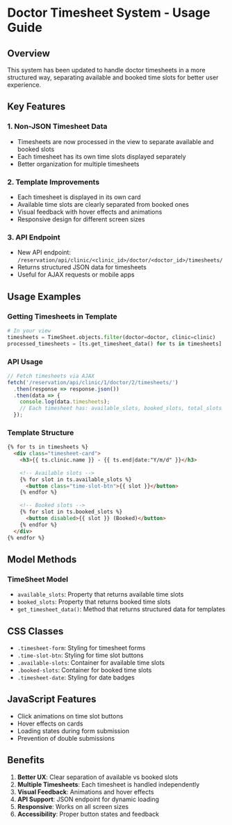 # Doctor Timesheet System - Usage Guide

## Overview
This system has been updated to handle doctor timesheets in a more structured way, separating available and booked time slots for better user experience.

## Key Features

### 1. Non-JSON Timesheet Data
- Timesheets are now processed in the view to separate available and booked slots
- Each timesheet has its own time slots displayed separately
- Better organization for multiple timesheets

### 2. Template Improvements
- Each timesheet is displayed in its own card
- Available time slots are clearly separated from booked ones
- Visual feedback with hover effects and animations
- Responsive design for different screen sizes

### 3. API Endpoint
- New API endpoint: `/reservation/api/clinic/<clinic_id>/doctor/<doctor_id>/timesheets/`
- Returns structured JSON data for timesheets
- Useful for AJAX requests or mobile apps

## Usage Examples

### Getting Timesheets in Template
```python
# In your view
timesheets = TimeSheet.objects.filter(doctor=doctor, clinic=clinic)
processed_timesheets = [ts.get_timesheet_data() for ts in timesheets]
```

### API Usage
```javascript
// Fetch timesheets via AJAX
fetch('/reservation/api/clinic/1/doctor/2/timesheets/')
  .then(response => response.json())
  .then(data => {
    console.log(data.timesheets);
    // Each timesheet has: available_slots, booked_slots, total_slots
  });
```

### Template Structure
```html
{% for ts in timesheets %}
  <div class="timesheet-card">
    <h3>{{ ts.clinic.name }} - {{ ts.end|date:"Y/m/d" }}</h3>
    
    <!-- Available slots -->
    {% for slot in ts.available_slots %}
      <button class="time-slot-btn">{{ slot }}</button>
    {% endfor %}
    
    <!-- Booked slots -->
    {% for slot in ts.booked_slots %}
      <button disabled>{{ slot }} (Booked)</button>
    {% endfor %}
  </div>
{% endfor %}
```

## Model Methods

### TimeSheet Model
- `available_slots`: Property that returns available time slots
- `booked_slots`: Property that returns booked time slots  
- `get_timesheet_data()`: Method that returns structured data for templates

## CSS Classes
- `.timesheet-form`: Styling for timesheet forms
- `.time-slot-btn`: Styling for time slot buttons
- `.available-slots`: Container for available time slots
- `.booked-slots`: Container for booked time slots
- `.timesheet-date`: Styling for date badges

## JavaScript Features
- Click animations on time slot buttons
- Hover effects on cards
- Loading states during form submission
- Prevention of double submissions

## Benefits
1. **Better UX**: Clear separation of available vs booked slots
2. **Multiple Timesheets**: Each timesheet is handled independently
3. **Visual Feedback**: Animations and hover effects
4. **API Support**: JSON endpoint for dynamic loading
5. **Responsive**: Works on all screen sizes
6. **Accessibility**: Proper button states and feedback

